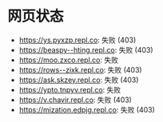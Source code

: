 # 网页状态
- https://ys.pyxzp.repl.co: 失败 (403)
- https://beaspy--hting.repl.co: 失败 (403)
- https://moo.zxco.repl.co: 失败
- https://rows--zixk.repl.co: 失败 (403)
- https://ask.skzey.repl.co: 失败 (403)
- https://ypto.tnpyv.repl.co: 失败
- https://v.chavir.repl.co: 失败 (403)
- https://mization.edpjg.repl.co: 失败 (403)
